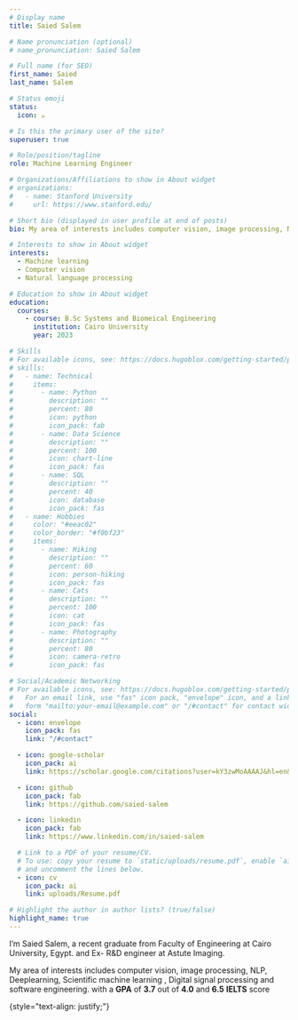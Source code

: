 ```yaml
---
# Display name
title: Saied Salem

# Name pronunciation (optional)
# name_pronunciation: Saied Salem

# Full name (for SEO)
first_name: Saied
last_name: Salem

# Status emoji
status:
  icon: ☕️

# Is this the primary user of the site?
superuser: true

# Role/position/tagline
role: Machine Learning Engineer

# Organizations/Affiliations to show in About widget
# organizations:
#   - name: Stanford University
#     url: https://www.stanford.edu/

# Short bio (displayed in user profile at end of posts)
bio: My area of interests includes computer vision, image processing, NLP, Deeplearning, Scientific machine learning , Digital signal processing and software engineering.

# Interests to show in About widget
interests:
  - Machine learning
  - Computer vision
  - Natural language processing

# Education to show in About widget
education:
  courses:
    - course: B.Sc Systems and Biomeical Engineering
      institution: Cairo University
      year: 2023

# Skills
# For available icons, see: https://docs.hugoblox.com/getting-started/page-builder/#icons
# skills:
#   - name: Technical
#     items:
#       - name: Python
#         description: ""
#         percent: 80
#         icon: python
#         icon_pack: fab
#       - name: Data Science
#         description: ""
#         percent: 100
#         icon: chart-line
#         icon_pack: fas
#       - name: SQL
#         description: ""
#         percent: 40
#         icon: database
#         icon_pack: fas
#   - name: Hobbies
#     color: "#eeac02"
#     color_border: "#f0bf23"
#     items:
#       - name: Hiking
#         description: ""
#         percent: 60
#         icon: person-hiking
#         icon_pack: fas
#       - name: Cats
#         description: ""
#         percent: 100
#         icon: cat
#         icon_pack: fas
#       - name: Photography
#         description: ""
#         percent: 80
#         icon: camera-retro
#         icon_pack: fas

# Social/Academic Networking
# For available icons, see: https://docs.hugoblox.com/getting-started/page-builder/#icons
#   For an email link, use "fas" icon pack, "envelope" icon, and a link in the
#   form "mailto:your-email@example.com" or "/#contact" for contact widget.
social:
  - icon: envelope
    icon_pack: fas
    link: "/#contact"

  - icon: google-scholar
    icon_pack: ai
    link: https://scholar.google.com/citations?user=kY3zwMoAAAAJ&hl=en&oi=sra

  - icon: github
    icon_pack: fab
    link: https://github.com/saied-salem

  - icon: linkedin
    icon_pack: fab
    link: https://www.linkedin.com/in/saied-salem

  # Link to a PDF of your resume/CV.
  # To use: copy your resume to `static/uploads/resume.pdf`, enable `ai` icons in `params.yaml`,
  # and uncomment the lines below.
  - icon: cv
    icon_pack: ai
    link: uploads/Resume.pdf

# Highlight the author in author lists? (true/false)
highlight_name: true
---
```


I’m Saied Salem, a recent graduate from Faculty of Engineering at Cairo University, Egypt. and Ex- R&D engineer at Astute Imaging.

My area of interests includes computer vision, image processing, NLP, Deeplearning, Scientific machine learning , Digital signal processing and software engineering. with a **GPA** of **3.7** out of **4.0** and **6.5** **IELTS** score

{style="text-align: justify;"}
